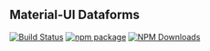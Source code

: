 ## Material-UI Dataforms

[![Build Status](https://travis-ci.com/iKrushYou/mui-dataforms.svg?branch=master)](https://travis-ci.com/iKrushYou/mui-dataforms)
[![npm package](https://img.shields.io/npm/v/mui-dataforms/latest.svg)](https://www.npmjs.com/package/mui-dataforms)
[![NPM Downloads](https://img.shields.io/npm/dt/mui-dataforms.svg?style=flat)](https://npmcharts.com/compare/mui-dataforms?minimal=true)
